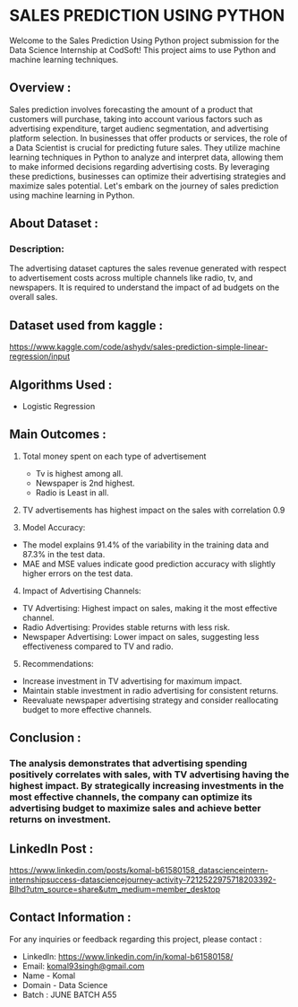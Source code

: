 # SALES PREDICTION USING PYTHON
Welcome to the Sales Prediction Using Python project submission for the Data Science Internship at CodSoft! This project aims to use Python and machine learning techniques.

## Overview :
Sales prediction involves forecasting the amount of a product that customers will purchase, taking into account various factors such as advertising expenditure, target audienc segmentation, and advertising platform selection.
In businesses that offer products or services, the role of a Data Scientist is crucial for predicting future sales. They utilize machine learning techniques in Python to analyze and interpret data, allowing them to make informed decisions regarding advertising costs. By leveraging these predictions, businesses can optimize their advertising strategies and maximize sales potential. Let's embark on the journey of sales prediction using machine learning in Python.

## About Dataset :
### Description:
The advertising dataset captures the sales revenue generated with respect to advertisement costs across multiple channels like radio, tv, and newspapers. It is required to understand the impact of ad budgets on the overall sales.

## Dataset used from kaggle :
https://www.kaggle.com/code/ashydv/sales-prediction-simple-linear-regression/input

## Algorithms Used :
  - Logistic Regression

## Main Outcomes :
1. Total money spent on each type of advertisement
    - Tv is highest among all.
    - Newspaper is 2nd highest.
    - Radio is Least in all.

2. TV advertisements has highest impact on the sales with correlation 0.9

3. Model Accuracy:
  -  The model explains 91.4% of the variability in the training data and 87.3% in the test data.
  -  MAE and MSE values indicate good prediction accuracy with slightly higher errors on the test data.

4. Impact of Advertising Channels:
  -  TV Advertising: Highest impact on sales, making it the most effective channel.
  - Radio Advertising: Provides stable returns with less risk.
  - Newspaper Advertising: Lower impact on sales, suggesting less effectiveness compared to TV and radio.

5. Recommendations:
  - Increase investment in TV advertising for maximum impact.
  - Maintain stable investment in radio advertising for consistent returns.
  - Reevaluate newspaper advertising strategy and consider reallocating budget to more effective channels.

## Conclusion :

### The analysis demonstrates that advertising spending positively correlates with sales, with TV advertising having the highest impact. By strategically increasing investments in the most effective channels, the company can optimize its advertising budget to maximize sales and achieve better returns on investment.

## LinkedIn Post :
https://www.linkedin.com/posts/komal-b61580158_datascienceintern-internshipsuccess-datasciencejourney-activity-7212522975718203392-Blhd?utm_source=share&utm_medium=member_desktop

## Contact Information :
For any inquiries or feedback regarding this project, please contact :

- LinkedIn: https://www.linkedin.com/in/komal-b61580158/
- Email: komal93singh@gmail.com
- Name - Komal
- Domain - Data Science
- Batch : JUNE BATCH A55
